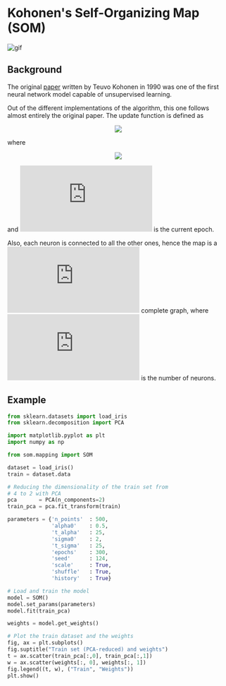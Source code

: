 # Kohonen's Self-Organizing Map (SOM)

![gif](https://github.com/nicomignoni/SOM/blob/master/animation/animation.gif)

## Background

The original [paper](https://sci2s.ugr.es/keel/pdf/algorithm/articulo/1990-Kohonen-PIEEE.pdf) written by Teuvo Kohonen in 1990 was one of the first neural network model capable of unsupervised learning.

Out of the different implementations of the algorithm, this one follows almost entirely the original paper. The update function is defined as


<div align="center"><img src="https://latex.codecogs.com/gif.latex?w_%7Bij%7D%28t%29%20%3D%20w_%7Bij%7D%28t%29%20&plus;%20%5Calpha%28t%29%20%5Ccdot%20h%28t%29%20%5Ccdot%20%7C%7Cx_%7Bci%7D%20-%20w_%7Bij%7D%28t%29%7C%7C"></div>

where

<div align="center"><img src=https://latex.codecogs.com/gif.latex?%5Cinline%20%5Cbegin%7Balign*%7D%20%5Cdisplaystyle%20%5Calpha%28t%29%20%3D%20%5Calpha_0%20%5Ccdot%20%5Ctext%7Bexp%7D%5Cleft%28%20-%5Cfrac%7Bt%7D%7B%5Ctau_%7B%5Calpha%7D%7D%20%5Cright%29%2C%20%5C%20h%28t%29%20%3D%20%5Ctext%7Bexp%7D%5Cleft%28-%5Cfrac%7B%7C%7Cw_%7Bc%7D%20-%20w_%7Bi%7D%7C%7C%5E2%7D%7B2%5Csigma%28t%29%5E2%7D%20%5Cright%29%2C%20%5C%20%5Csigma%28t%29%20%3D%20%5Csigma_0%20%5Ccdot%5Ctext%7Bexp%7D%20%5Cleft%28%20-%5Cfrac%7Bt%7D%7B%5Ctau_%7B%5Csigma%7D%7D%20%5Cright%29%20%5Cend%7Balign*%7D></div>

and ![equation](https://latex.codecogs.com/gif.latex?%5Cinline%20t) is the current epoch.

Also, each neuron is connected to all the other ones, hence the map is a ![equation](https://latex.codecogs.com/gif.latex?K_p) complete graph, where ![equation](https://latex.codecogs.com/gif.latex?p) is the number of neurons. 

## Example
```python
from sklearn.datasets import load_iris
from sklearn.decomposition import PCA

import matplotlib.pyplot as plt
import numpy as np

from som.mapping import SOM

dataset = load_iris()
train = dataset.data

# Reducing the dimensionality of the train set from
# 4 to 2 with PCA
pca       = PCA(n_components=2)
train_pca = pca.fit_transform(train)

parameters = {'n_points'  : 500,
              'alpha0'    : 0.5,
              't_alpha'   : 25,
              'sigma0'    : 2,
              't_sigma'   : 25,
              'epochs'    : 300,
              'seed'      : 124,
              'scale'     : True,
              'shuffle'   : True,
              'history'   : True}

# Load and train the model
model = SOM()
model.set_params(parameters)
model.fit(train_pca)

weights = model.get_weights()

# Plot the train dataset and the weights
fig, ax = plt.subplots()
fig.suptitle("Train set (PCA-reduced) and weights")
t = ax.scatter(train_pca[:,0], train_pca[:,1])
w = ax.scatter(weights[:, 0], weights[:, 1])
fig.legend((t, w), ("Train", "Weights"))
plt.show()


```
